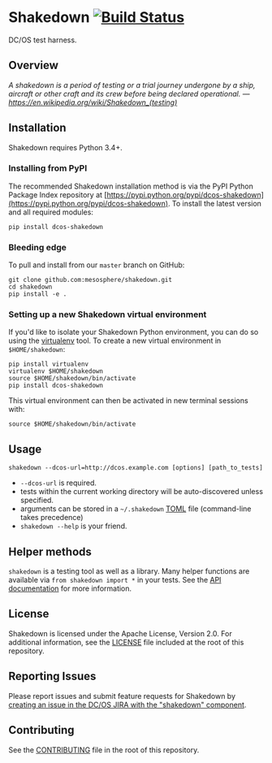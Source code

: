# Shakedown [![Build Status](http://jenkins.mesosphere.com/service/jenkins/buildStatus/icon?job=public-shakedown-master)](http://jenkins.mesosphere.com/service/jenkins/job/public-shakedown-master/)

DC/OS test harness.


## Overview

*A shakedown is a period of testing or a trial journey undergone by a ship, aircraft
or other craft and its crew before being declared operational.
    — https://en.wikipedia.org/wiki/Shakedown_(testing)*


## Installation

Shakedown requires Python 3.4+.

### Installing from PyPI

The recommended Shakedown installation method is via the PyPI Python Package Index repository at [https://pypi.python.org/pypi/dcos-shakedown](https://pypi.python.org/pypi/dcos-shakedown).  To install the latest version and all required modules:

`pip install dcos-shakedown`

### Bleeding edge

To pull and install from our `master` branch on GitHub:

```
git clone github.com:mesosphere/shakedown.git
cd shakedown
pip install -e .
```

### Setting up a new Shakedown virtual environment

If you'd like to isolate your Shakedown Python environment, you can do so using the [virtualenv](https://pypi.python.org/pypi/virtualenv) tool.  To create a new virtual environment in `$HOME/shakedown`:

```
pip install virtualenv
virtualenv $HOME/shakedown
source $HOME/shakedown/bin/activate
pip install dcos-shakedown
```

This virtual environment can then be activated in new terminal sessions with:

`source $HOME/shakedown/bin/activate`


## Usage

`shakedown --dcos-url=http://dcos.example.com [options] [path_to_tests]`

- `--dcos-url` is required.
- tests within the current working directory will be auto-discovered unless specified.
- arguments can be stored in a `~/.shakedown` [TOML](https://github.com/toml-lang/toml) file (command-line takes precedence)
- `shakedown --help` is your friend.


## Helper methods

`shakedown` is a testing tool as well as a library.  Many helper functions are
available via `from shakedown import *` in your tests.  See the [API documentation](API.md)
for more information.


## License

Shakedown is licensed under the Apache License, Version 2.0.  For additional
information, see the [LICENSE](LICENSE) file included at the root of this repository.


## Reporting Issues

Please report issues and submit feature requests for Shakedown by [creating an issue in the DC/OS JIRA with the "shakedown" component](https://dcosjira.atlassian.net/secure/CreateIssueDetails!init.jspa?pid=10001&issuetype=10003&components=10700).

## Contributing

See the [CONTRIBUTING](CONTRIBUTING.md) file in the root of this repository.
